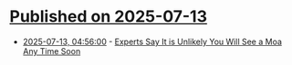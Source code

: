 # [Published on 2025-07-13](index.md)

* [2025-07-13, 04:56:00](https://soylentnews.org/article.pl?sid=25/07/12/1237201&from=rss) - [Experts Say It is Unlikely You Will See a Moa Any Time Soon](https://soylentnews.org/article.pl?sid=25/07/12/1237201&from=rss)
